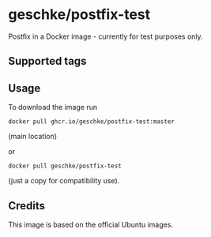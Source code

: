 # geschke/postfix-test

Postfix in a Docker image - currently for test purposes only. 

## Supported tags

## Usage

To download the image run

    docker pull ghcr.io/geschke/postfix-test:master 

(main location)

or

    docker pull geschke/postfix-test 


(just a copy for compatibility use).

## Credits

This image is based on the official Ubuntu images.
